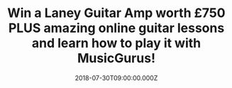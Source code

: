 ---
campaign-uuid: "c-df94a94c-af7f-4027-9a16-135b24b8bca2"
type: "Preview"
category: "Gifts"
date: "2018-07-30T09:00:00.000Z"
end-date: "2018-08-30T23:59:00.000Z"
disable-form: false
is_promoted: false
has_entry_page: true
title: "Win a Laney Guitar Amp worth £750 PLUS amazing online guitar lessons and learn\
  \ how to play it with MusicGurus!"
competition-description: "<p>The #1 place to learn music online MusicGurus is giving\
  \ away an incredible prize for a music-lover: a Laney Guitar Amp worth £750 PLUS\
  \ online guitar lessons!</p> \r\n<p>Whether you’re a beginner or improver, enter\
  \ now to win this amazing prize and get on your way to becoming a rockstar with\
  \ MusicGurus!</p>"
hero-header: "Win a Laney Guitar Amp worth £750 PLUS amazing online guitar lessons\
  \ and learn how to play it with MusicGurus!"
terms-confirmation: "N/A"
banner-img: "https://assets.expresslyapp.com/asset-057bc55a-e01d-4d38-821d-eb2c03919a80.jpg"
logo-left-href: "https://www.musicgurus.com/"
logo-left-image: "https://assets.expresslyapp.com/asset-78f189a4-1ce3-4c02-85c0-e96cd9039121.jpg"
logo-left-title: "MusicGurus"
bg-image-hero: "https://assets.expresslyapp.com/asset-af9c33d1-e150-489e-806a-e4f9bd209f54.png"
bg-image-first: "https://assets.expresslyapp.com/asset-782baafa-bd8b-4d81-b160-eb724f1b0377.png"
bg-image-second: "https://assets.expresslyapp.com/asset-e08839e6-ea44-48d7-a1a7-3601208ad948.png"
bg-image-third: "https://assets.expresslyapp.com/asset-ab6af562-e01c-4c64-8979-474a09c5b002.png"
section1-content: "MusicGurus.com is the #1 place to learn music online. Whether you’\
  re just starting out or already an experienced musician, choose from 1000s of video\
  \ lessons across a range of instruments and styles taught by top teachers and contemporary\
  \ stars such as Katie Melua, Everything Everything and Radiohead."
section2-content: "<p>Students can learn anything from piano to electronic music production\
  \ with HD video lessons and get 1-2-1 personalized tutoring from awesome teachers\
  \ anytime, anywhere.</p>\r\n<p>What’s even better is that MusicGurus have just released\
  \ a new guitar course with Rockschool, who are the global leaders in contemporary\
  \ music education and exams and you can take a course for free as part of this awesome\
  \ prize!</p>"
section3-content: "<p>If you’re liking what you’re hearing… get ready to become a\
  \ rockstar because NME AAA is partnering with MusicGurus to give one lucky winner\
  \ a Laney GH30R-112 amp worth £750 plus a free Rockschool guitar course at a level\
  \ that suits you.</p>\r\n<p>Enter the form below and show your inner musician side\
  \ with MusicGurus and this amazing prize!</p>\r\n<p>Good luck!</p>"
entry-title: "Win a Laney Guitar Amp worth £750 PLUS amazing online guitar lessons\
  \ and learn how to play it with MusicGurus!"
entry-content: "Enter the draw to win a Laney Guitar Amp worth £750 and amazing online\
  \ guitar lessons to learn how to play it with MusicGurus by completing the form\
  \ below before 23:59 on 30th of August 2018."
has-winner: false
prize-description: "A Laney Guitar Amp worth £750 PLUS amazing online guitar lessons\
  \ with MusicGurus."
special-conditions: "Multiple entries are allowed up to one every day."
---